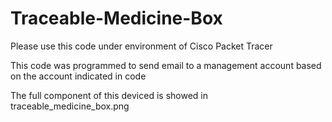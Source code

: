 # Traceable-Medicine-Box
Please use this code under environment of Cisco Packet Tracer

This code was programmed to send email to a management account based on the account indicated in code

The full component of this deviced is showed in traceable_medicine_box.png
